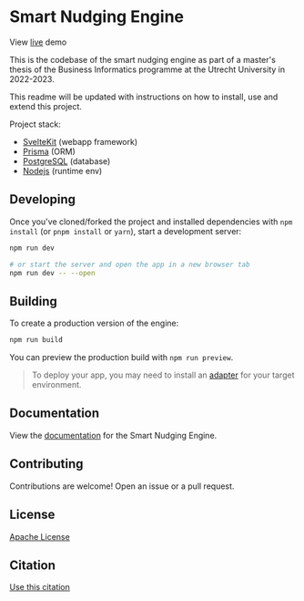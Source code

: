 # Smart Nudging Engine

View [live](https://smart-nudging-engine.vercel.app) demo

This is the codebase of the smart nudging engine as part of a master's thesis of the Business Informatics programme at the Utrecht University in 2022-2023.

This readme will be updated with instructions on how to install, use and extend this project.

Project stack:

- [SvelteKit](https://kit.svelte.dev) (webapp framework)
- [Prisma](https://prisma.io) (ORM)
- [PostgreSQL](https://postgresql.org) (database)
- [Nodejs](https://nodejs.org) (runtime env)

## Developing

Once you've cloned/forked the project and installed dependencies with `npm install` (or `pnpm install` or `yarn`), start a development server:

```bash
npm run dev

# or start the server and open the app in a new browser tab
npm run dev -- --open
```

## Building

To create a production version of the engine:

```bash
npm run build
```

You can preview the production build with `npm run preview`.

> To deploy your app, you may need to install an [adapter](https://kit.svelte.dev/docs/adapters) for your target environment.


## Documentation

View the [documentation](/documentation/docs.md) for the Smart Nudging Engine.


## Contributing
Contributions are welcome! Open an issue or a pull request.

## License
[Apache License](LICENSE)

## Citation
[Use this citation](CITATION.cff)